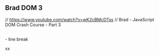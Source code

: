 ## Brad DOM 3
// https://www.youtube.com/watch?v=wK2cBMcDTss
// Brad - JavaScript DOM Crash Course - Part 3

<br> - line break





xx